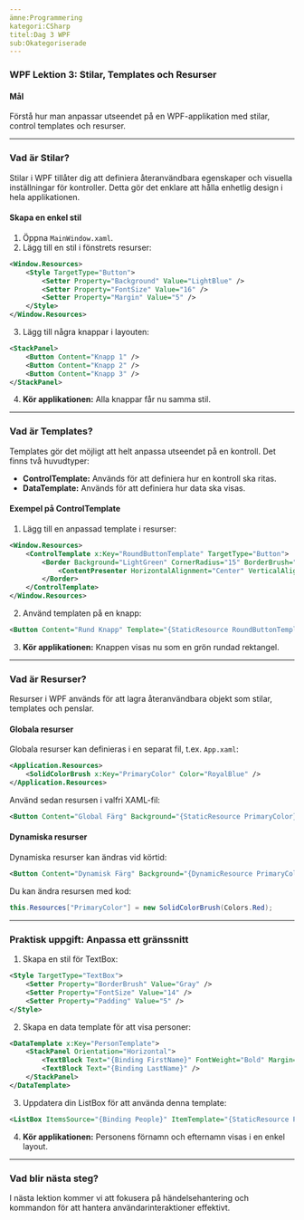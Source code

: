 ```yaml
---
ämne:Programmering
kategori:CSharp
titel:Dag 3 WPF
sub:Okategoriserade
---
```

### WPF Lektion 3: Stilar, Templates och Resurser

#### **Mål**
Förstå hur man anpassar utseendet på en WPF-applikation med stilar, control templates och resurser.

---

### **Vad är Stilar?**
Stilar i WPF tillåter dig att definiera återanvändbara egenskaper och visuella inställningar för kontroller. Detta gör det enklare att hålla enhetlig design i hela applikationen.

#### **Skapa en enkel stil**
1. Öppna `MainWindow.xaml`.
2. Lägg till en stil i fönstrets resurser:

```xml
<Window.Resources>
    <Style TargetType="Button">
        <Setter Property="Background" Value="LightBlue" />
        <Setter Property="FontSize" Value="16" />
        <Setter Property="Margin" Value="5" />
    </Style>
</Window.Resources>
```

3. Lägg till några knappar i layouten:

```xml
<StackPanel>
    <Button Content="Knapp 1" />
    <Button Content="Knapp 2" />
    <Button Content="Knapp 3" />
</StackPanel>
```

4. **Kör applikationen:** Alla knappar får nu samma stil.

---

### **Vad är Templates?**
Templates gör det möjligt att helt anpassa utseendet på en kontroll. Det finns två huvudtyper:
- **ControlTemplate:** Används för att definiera hur en kontroll ska ritas.
- **DataTemplate:** Används för att definiera hur data ska visas.

#### **Exempel på ControlTemplate**
1. Lägg till en anpassad template i resurser:

```xml
<Window.Resources>
    <ControlTemplate x:Key="RoundButtonTemplate" TargetType="Button">
        <Border Background="LightGreen" CornerRadius="15" BorderBrush="Black" BorderThickness="2">
            <ContentPresenter HorizontalAlignment="Center" VerticalAlignment="Center" />
        </Border>
    </ControlTemplate>
</Window.Resources>
```

2. Använd templaten på en knapp:

```xml
<Button Content="Rund Knapp" Template="{StaticResource RoundButtonTemplate}" />
```

3. **Kör applikationen:** Knappen visas nu som en grön rundad rektangel.

---

### **Vad är Resurser?**
Resurser i WPF används för att lagra återanvändbara objekt som stilar, templates och penslar.

#### **Globala resurser**
Globala resurser kan definieras i en separat fil, t.ex. `App.xaml`:

```xml
<Application.Resources>
    <SolidColorBrush x:Key="PrimaryColor" Color="RoyalBlue" />
</Application.Resources>
```

Använd sedan resursen i valfri XAML-fil:

```xml
<Button Content="Global Färg" Background="{StaticResource PrimaryColor}" />
```

#### **Dynamiska resurser**
Dynamiska resurser kan ändras vid körtid:

```xml
<Button Content="Dynamisk Färg" Background="{DynamicResource PrimaryColor}" />
```

Du kan ändra resursen med kod:

```csharp
this.Resources["PrimaryColor"] = new SolidColorBrush(Colors.Red);
```

---

### **Praktisk uppgift: Anpassa ett gränssnitt**
1. Skapa en stil för TextBox:

```xml
<Style TargetType="TextBox">
    <Setter Property="BorderBrush" Value="Gray" />
    <Setter Property="FontSize" Value="14" />
    <Setter Property="Padding" Value="5" />
</Style>
```

2. Skapa en data template för att visa personer:

```xml
<DataTemplate x:Key="PersonTemplate">
    <StackPanel Orientation="Horizontal">
        <TextBlock Text="{Binding FirstName}" FontWeight="Bold" Margin="0,0,5,0" />
        <TextBlock Text="{Binding LastName}" />
    </StackPanel>
</DataTemplate>
```

3. Uppdatera din ListBox för att använda denna template:

```xml
<ListBox ItemsSource="{Binding People}" ItemTemplate="{StaticResource PersonTemplate}" />
```

4. **Kör applikationen:** Personens förnamn och efternamn visas i en enkel layout.

---

### **Vad blir nästa steg?**
I nästa lektion kommer vi att fokusera på händelsehantering och kommandon för att hantera användarinteraktioner effektivt.